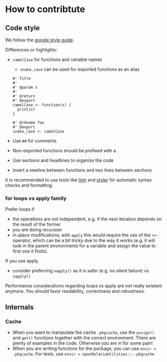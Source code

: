 # How to contribtute

## Code style

We follow the [google style
guide](https://google.github.io/styleguide/Rguide.html).

Differences or highlights:

- `camelCase` for functions and variable names
  - `snake_case` can be used for exported functions as an alias

  ```{r}
  #' Title
  #'
  #' @param x
  #'
  #' @return
  #' @export
  camelCase <- function(x) {
    print(x)
  }

  #' @rdname foo
  #' @export
  snake_case <- camelCase
  ```

- Use `##` for comments
- Non-exported functions should be prefixed with a `.`
- Use sections and headlines to organize the code
- Insert a newline between functions and two lines between sections

It is recommended to use tools like [lintr](https://github.com/jimhester/lintr)
and [styler](https://github.com/r-lib/styler) for automatic syntax checks and
formatting.

### for loops vs apply family

Prefer loops if

- the operations are not independent, e.g. if the next iteration depends on the
  result of the former
- you are doing recursion
- in-place modifications; with `apply` this would require the use of the `<<-`
  operator, which can be a bit tricky due to the way it works (e.g. it will look
  in the parent environments for a variable and assign the value to first one it
  finds).

If you use apply

- consider preferring `vapply()` as it is safer (e.g. no silent failure) vs `sapply()`

Performance considerations regarding loops vs apply are not really existent
anymore. You should favor readability, correctness and robustness.


## Internals

### Cache

- When you want to manipulate the cache `.pkgcache`, use the `assign()` and
  `get()` functions together with the correct environment. There are plenty of
  examples in the code. Otherwise you are in for some pain!
- When you are writing functions for the package, you can use `envir =
  .pkgcache`. For tests, use `envir = openMalariaUtilities:::.pkgcache`
